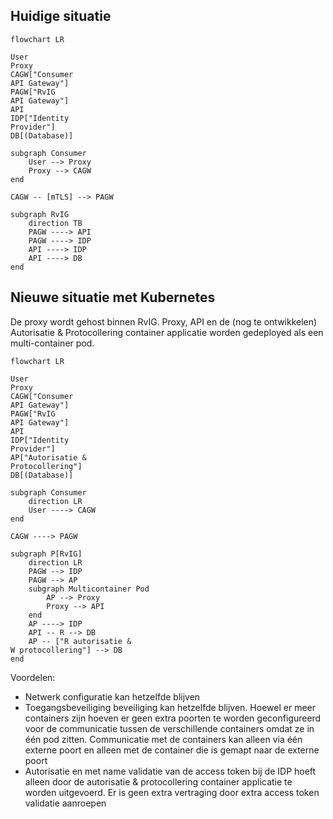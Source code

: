 ## Huidige situatie

```mermaid
flowchart LR

User
Proxy
CAGW["Consumer
API Gateway"]
PAGW["RvIG
API Gateway"]
API
IDP["Identity
Provider"]
DB[(Database)]

subgraph Consumer
    User --> Proxy
    Proxy --> CAGW
end

CAGW -- [mTLS] --> PAGW

subgraph RvIG
    direction TB
    PAGW ----> API
    PAGW ----> IDP
    API ----> IDP
    API ----> DB
end
```

## Nieuwe situatie met Kubernetes

De proxy wordt gehost binnen RvIG. Proxy, API en de (nog te ontwikkelen) Autorisatie & Protocollering container applicatie worden gedeployed als een multi-container pod.

```mermaid
flowchart LR

User
Proxy
CAGW["Consumer
API Gateway"]
PAGW["RvIG
API Gateway"]
API
IDP["Identity
Provider"]
AP["Autorisatie &
Protocollering"]
DB[(Database)]

subgraph Consumer
    direction LR
    User ----> CAGW
end

CAGW ----> PAGW

subgraph P[RvIG]
    direction LR
    PAGW --> IDP
    PAGW --> AP
    subgraph Multicontainer Pod
        AP --> Proxy
        Proxy --> API
    end
    AP ----> IDP
    API -- R --> DB
    AP -- ["R autorisatie &
W protocollering"] --> DB
end
```

Voordelen:
- Netwerk configuratie kan hetzelfde blijven
- Toegangsbeveiliging beveiliging kan hetzelfde blijven. Hoewel er meer containers zijn hoeven er geen extra poorten te worden geconfigureerd voor de communicatie tussen de verschillende containers omdat ze in één pod zitten. Communicatie met de containers kan alleen via één externe poort en alleen met de container die is gemapt naar de externe poort
- Autorisatie en met name validatie van de access token bij de IDP hoeft alleen door de autorisatie & protocollering container applicatie te worden uitgevoerd. Er is geen extra vertraging door extra access token validatie aanroepen